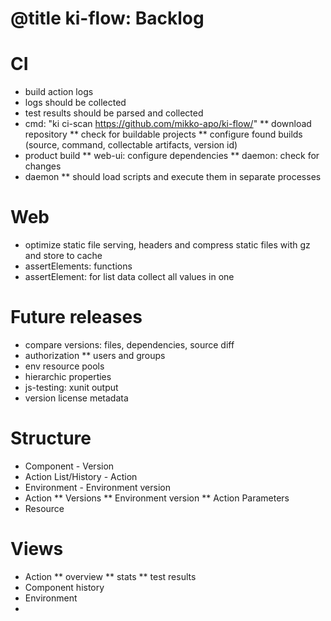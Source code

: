 # @title ki-flow: Backlog

# CI
* build action logs
* logs should be collected
* test results should be parsed and collected
* cmd: "ki ci-scan https://github.com/mikko-apo/ki-flow/"
** download repository
** check for buildable projects
** configure found builds (source, command, collectable artifacts, version id)
* product build
** web-ui: configure dependencies
** daemon: check for changes
* daemon
** should load scripts and execute them in separate processes

# Web

* optimize static file serving, headers and compress static files with gz and store to cache
* assertElements: functions
* assertElement: for list data collect all values in one

# Future releases

* compare versions: files, dependencies, source diff
* authorization
** users and groups
* env resource pools
* hierarchic properties
* js-testing: xunit output
* version license metadata

# Structure
* Component - Version
* Action List/History - Action
* Environment - Environment version
* Action
** Versions
** Environment version
** Action Parameters
* Resource

# Views
* Action
** overview
** stats
** test results
* Component history
* Environment
*